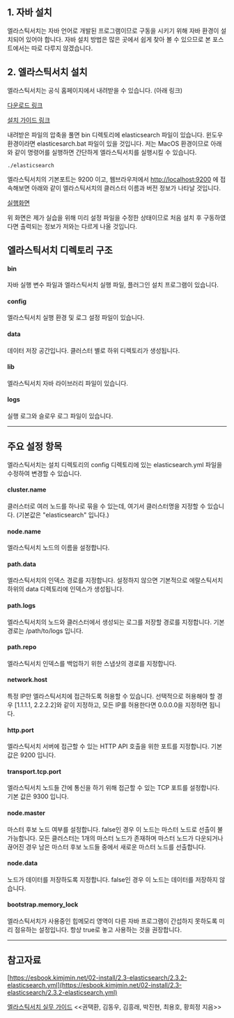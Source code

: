 ## 1\. 자바 설치

엘라스틱서치는 자바 언어로 개발된 프로그램이므로 구동을 시키기 위해 자바 환경이 설치되어 있어야 합니다. 자바 설치 방법은 많은 곳에서 쉽게 찾아 볼 수 있으므로 본 포스트에서는 따로 다루지 않겠습니다.

## 2\. 엘라스틱서치 설치

엘라스틱서치는 공식 홈페이지에서 내려받을 수 있습니다. (아래 링크)

[다운로드 링크](https://www.elastic.co/kr/downloads/elasticsearch?baymax=KR-ES-getting-started&elektra=landing-page)

[설치 가이드 링크](https://www.elastic.co/guide/en/elasticsearch/reference/current/getting-started-install.html)

내려받은 파일의 압축을 풀면 bin 디렉토리에 elasticsearch 파일이 있습니다. 윈도우 환경이라면 elasticesarch.bat 파일이 있을 것입니다. 저는 MacOS 환경이므로 아래와 같이 명령어를 실행하면 간단하게 엘라스틱서치를 실행시킬 수 있습니다.

```
./elasticsearch
```

엘라스틱서치의 기본포트는 9200 이고, 웹브라우저에서 [http://localhost:9200](http://localhost:9200) 에 접속해보면 아래와 같이 엘라스틱서치의 클러스터 이름과 버전 정보가 나타날 것입니다.

[실행화면](./images/ex.png)

위 화면은 제가 실습을 위해 미리 설정 파일을 수정한 상태이므로 처음 설치 후 구동하였다면 출력되는 정보가 저와는 다르게 나올 것입니다.

## 엘라스틱서치 디렉토리 구조

#### bin

자바 실행 변수 파일과 엘라스틱서치 실행 파일, 플러그인 설치 프로그램이 있습니다.

#### config

엘라스틱서치 실행 환경 및 로그 설정 파일이 있습니다.

#### data

데이터 저장 공간입니다. 클러스터 별로 하위 디렉토리가 생성됩니다.

#### lib

엘라스틱서치 자바 라이브러리 파일이 있습니다.

#### logs

실행 로그와 슬로우 로그 파일이 있습니다.

---

## 주요 설정 항목

엘라스틱서치는 설치 디렉토리의 config 디렉토리에 있는 elasticsearch.yml 파일을 수정하여 변경할 수 있습니다.

#### cluster.name

클러스터로 여러 노드를 하나로 묶을 수 있는데, 여기서 클러스터명을 지정할 수 있습니다. (기본값은 "elasticsearch" 입니다.)

#### node.name

엘라스틱서치 노드의 이름을 설정합니다.

#### path.data

엘라스틱서치의 인덱스 경로를 지정합니다. 설정하지 않으면 기본적으로 에랄스틱서치 하위의 data 디렉토리에 인덱스가 생성됩니다.

#### path.logs

엘라스틱서치의 노드와 클러스터에서 생성되는 로그를 저장할 경로를 지정합니다. 기본 경로는 /path/to/logs 입니다.

#### path.repo

엘라스틱서치 인덱스를 백업하기 위한 스냅샷의 경로를 지정합니다.

#### network.host

특정 IP만 엘라스틱서치에 접근하도록 허용할 수 있습니다. 선택적으로 허용해야 할 경우 \[1.1.1.1, 2.2.2.2\]와 같이 지정하고, 모든 IP를 허용한다면 0.0.0.0을 지정하면 됩니다.

#### http.port

엘라스틱서치 서버에 접근할 수 있는 HTTP API 호출을 위한 포트를 지정합니다. 기본 값은 9200 입니다.

#### transport.tcp.port

엘라스틱서치 노드들 간에 통신을 하기 위해 접근할 수 있는 TCP 포트를 설정합니다. 기본 값은 9300 입니다.

#### node.master

마스터 후보 노드 여부를 설정합니다. false인 경우 이 노드는 마스터 노드로 선출이 불가능합니다. 모든 클러스터는 1개의 마스터 노드가 존재하며 마스터 노드가 다운되거나 끊어진 경우 남은 마스터 후보 노드들 중에서 새로운 마스터 노드를 선출합니다.

#### node.data

노드가 데이터를 저장하도록 지정합니다. false인 경우 이 노드는 데이터를 저장하지 않습니다.

#### bootstrap.memory\_lock

엘라스틱서치가 사용중인 힙메모리 영역이 다른 자바 프로그램이 간섭하지 못하도록 미리 점유하는 설정입니다. 항상 true로 놓고 사용하는 것을 권장합니다.

---

## 참고자료

[https://esbook.kimjmin.net/02-install/2.3-elasticsearch/2.3.2-elasticsearch.yml](https://esbook.kimjmin.net/02-install/2.3-elasticsearch/2.3.2-elasticsearch.yml)

[엘라스틱서치 실무 가이드](http://www.kyobobook.co.kr/product/detailViewKor.laf?ejkGb=KOR&mallGb=KOR&barcode=9791158391485&orderClick=LEa&Kc=) <<권택환, 김동우, 김흥래, 박진현, 최용호, 황희정 지음>>